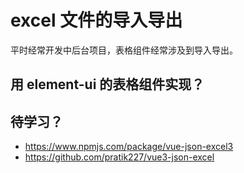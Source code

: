 # excel 文件的导入导出

平时经常开发中后台项目，表格组件经常涉及到导入导出。

## 用 element-ui 的表格组件实现？

## 待学习？

- https://www.npmjs.com/package/vue-json-excel3
- https://github.com/pratik227/vue3-json-excel
